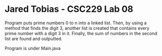# Jared Tobias - CSC229 Lab 08
Program puts prime numbers 0 to n into a linked list. Then, by using a method that finds the digit 3, another list is created
that contains every prime number with a digit 3 in it. Finally, the sum of numbers in the second list are found and outputted.

Program is under Main.java
